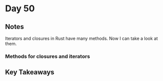 # Day 50

## Notes

Iterators and closures in Rust have many methods.
Now I can take a look at them.

### Methods for closures and iterators

## Key Takeaways
